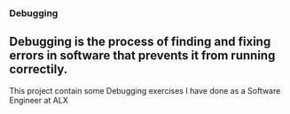 ### Debugging 
Debugging is the process of finding and fixing errors in software that prevents it from running correctily.
----------
This project contain some Debugging exercises I have done as a Software Engineer at ALX 
